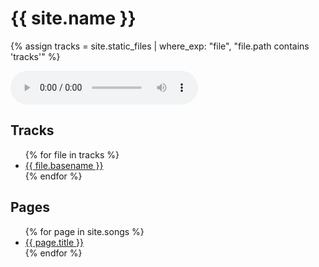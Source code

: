 <h1>{{ site.name }}</h1>

{% assign tracks = site.static_files | where_exp: "file", "file.path contains 'tracks'" %}

<audio id="audio" preload="auto" tabindex="0" controls="" >
  <source src="{{ site.baseurl }}{{ tracks[0].path }}">
</audio>

<h2>Tracks</h2>
<ul>
{% for file in tracks %}
  <li><a href="{{ site.baseurl }}{{ file.path }}">{{ file.basename }}</a></li>
{% endfor %}
</ul>

<h2>Pages</h2>
<ul>
{% for page in site.songs %}
  <li><a href="{{ site.baseurl }}{{ page.url }}">{{ page.title }}</a></li>
{% endfor %}
</ul>

<script>
document.body.addEventListener('click', e => {
  if(e.target.pathname && e.target.pathname.match(/(wav|mp3)$/)){
    const audio = document.querySelector('#audio');

    audio.src = e.target.pathname;
    audio.load();
    audio.play();
    e.preventDefault();
  }
});
</script>
